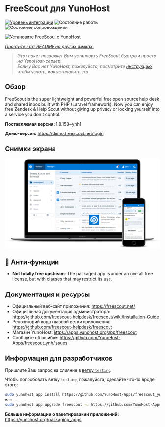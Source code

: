 <!--
Важно: этот README был автоматически сгенерирован <https://github.com/YunoHost/apps/tree/master/tools/readme_generator>
Он НЕ ДОЛЖЕН редактироваться вручную.
-->

# FreeScout для YunoHost

[![Уровень интеграции](https://dash.yunohost.org/integration/freescout.svg)](https://ci-apps.yunohost.org/ci/apps/freescout/) ![Состояние работы](https://ci-apps.yunohost.org/ci/badges/freescout.status.svg) ![Состояние сопровождения](https://ci-apps.yunohost.org/ci/badges/freescout.maintain.svg)

[![Установите FreeScout с YunoHost](https://install-app.yunohost.org/install-with-yunohost.svg)](https://install-app.yunohost.org/?app=freescout)

*[Прочтите этот README на других языках.](./ALL_README.md)*

> *Этот пакет позволяет Вам установить FreeScout быстро и просто на YunoHost-сервер.*  
> *Если у Вас нет YunoHost, пожалуйста, посмотрите [инструкцию](https://yunohost.org/install), чтобы узнать, как установить его.*

## Обзор

FreeScout is the super lightweight and powerful free open source help desk and shared inbox built with PHP (Laravel framework). Now you can enjoy free Zendesk & Help Scout without giving up privacy or locking yourself into a service you don't control.

**Поставляемая версия:** 1.8.158~ynh1

**Демо-версия:** <https://demo.freescout.net/login>

## Снимки экрана

![Снимок экрана FreeScout](./doc/screenshots/screenshot.png)

## :red_circle: Анти-функции

- **Not totally free upstream**: The packaged app is under an overall free license, but with clauses that may restrict its use.

## Документация и ресурсы

- Официальный веб-сайт приложения: <https://freescout.net/>
- Официальная документация администратора: <https://github.com/freescout-helpdesk/freescout/wiki/Installation-Guide>
- Репозиторий кода главной ветки приложения: <https://github.com/freescout-helpdesk/freescout>
- Магазин YunoHost: <https://apps.yunohost.org/app/freescout>
- Сообщите об ошибке: <https://github.com/YunoHost-Apps/freescout_ynh/issues>

## Информация для разработчиков

Пришлите Ваш запрос на слияние в [ветку `testing`](https://github.com/YunoHost-Apps/freescout_ynh/tree/testing).

Чтобы попробовать ветку `testing`, пожалуйста, сделайте что-то вроде этого:

```bash
sudo yunohost app install https://github.com/YunoHost-Apps/freescout_ynh/tree/testing --debug
или
sudo yunohost app upgrade freescout -u https://github.com/YunoHost-Apps/freescout_ynh/tree/testing --debug
```

**Больше информации о пакетировании приложений:** <https://yunohost.org/packaging_apps>
